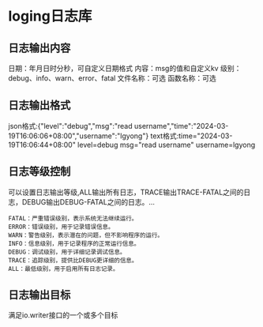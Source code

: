 # loging日志库

## 日志输出内容
日期：年月日时分秒，可自定义日期格式
内容：msg的值和自定义kv
级别：debug、info、warn、error、fatal
文件名称：可选
函数名称：可选

## 日志输出格式
json格式:{"level":"debug","msg":"read username","time":"2024-03-19T16:06:06+08:00","username":"lgyong"}
text格式:time="2024-03-19T16:06:44+08:00" level=debug msg="read username" username=lgyong

## 日志等级控制
可以设置日志输出等级,ALL输出所有日志，TRACE输出TRACE-FATAL之间的日志，DEBUG输出DEBUG-FATAL之间的日志。...
```
FATAL：严重错误级别，表示系统无法继续运行。           
ERROR：错误级别，用于记录错误信息。                   
WARN：警告级别，表示潜在的问题，但不影响程序的运行。 
INFO：信息级别，用于记录程序的正常运行信息。         
DEBUG：调试级别，用于详细记录调试信息。               
TRACE：追踪级别，提供比DEBUG更详细的信息。             
ALL：最低级别，用于启用所有日志记录。     
```

## 日志输出目标
满足io.writer接口的一个或多个目标